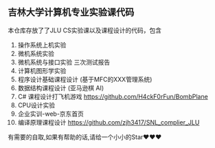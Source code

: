 ## 吉林大学计算机专业实验课代码

本仓库存放了了JLU CS实验课以及课程设计的代码，包含
1.  操作系统上机实验
2.  微机系统实验
3.  微机系统与接口实验 三次测试报告
4.  计算机图形学实验
5.  程序设计基础课程设计 (基于MFC的XXX管理系统)
6.  数据结构课程设计 (亚马逊棋 AI)
7.  C# 课程设计打飞机游戏 https://github.com/H4ckF0rFun/BombPlane
8.  CPU设计实验
9.  企业实训-web-京东首页
10.  编译原理课程设计 https://github.com/zjh3417/SNL_complier_JLU
    
有需要的自取,如果有帮助的话,请给一个小小的Star❤❤❤
